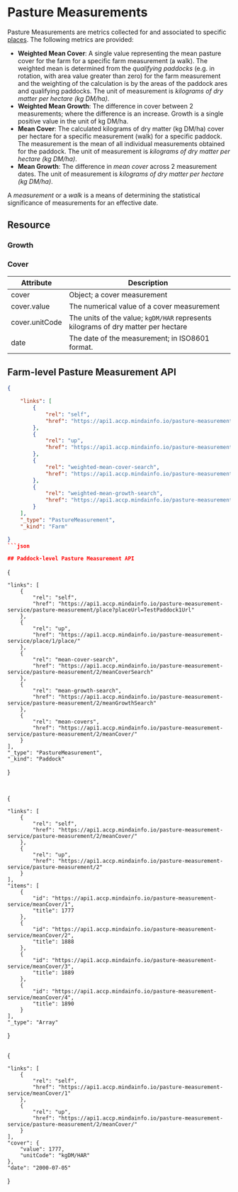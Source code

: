 # Pasture Measurements

Pasture Measurements are metrics collected for and associated to specific [places](#places).  The following metrics are provided:

+ **Weighted Mean Cover**: A single value representing the mean pasture cover for the farm for a specific farm measurement (a walk).  The weighted mean is determined from the _qualifying paddocks_ (e.g. in rotation, with area value greater than zero) for the farm measurement and the weighting of the calculation is by the areas of the paddock ares and qualifying paddocks.   The unit of measurement is _kilograms of dry matter per hectare (kg DM/ha)_.
+ **Weighted Mean Growth**:  The difference in cover between 2 measurements; where the difference is an increase.  Growth is a single positive value in the unit of kg DM/ha.
+ **Mean Cover**:  The calculated kilograms of dry matter (kg DM/ha) cover per hectare for a specific measurement (walk) for a specific paddock.  The measurement is the mean of all individual measurements obtained for the paddock.  The unit of measurement is _kilograms of dry matter per hectare (kg DM/ha)_.
+ **Mean Growth**: The difference in _mean cover_ across 2 measurement dates.  The unit of measurement is _kilograms of dry matter per hectare (kg DM/ha)_.

A _measurement_ or a _walk_ is a means of determining the statistical significance of measurements for an effective date.


## Resource

### Growth

### Cover

Attribute       | Description
----------      | ----------
cover           | Object; a cover measurement
cover.value     | The numerical value of a cover measurement
cover.unitCode  | The units of the value; `kgDM/HAR` represents kilograms of dry matter per hectare
date            | The date of the measurement; in ISO8601 format.


## Farm-level Pasture Measurement API

```json
{

    "links": [
        {
            "rel": "self",
            "href": "https://api1.accp.mindainfo.io/pasture-measurement-service/pasture-measurement/place?placeUrl=TestFarm1Url"
        },
        {
            "rel": "up",
            "href": "https://api1.accp.mindainfo.io/pasture-measurement-service/place/"
        },
        {
            "rel": "weighted-mean-cover-search",
            "href": "https://api1.accp.mindainfo.io/pasture-measurement-service/pasture-measurement/1/weightedMeanCoverSearch"
        },
        {
            "rel": "weighted-mean-growth-search",
            "href": "https://api1.accp.mindainfo.io/pasture-measurement-service/pasture-measurement/1/weightedMeanGrowthSearch"
        }
    ],
    "_type": "PastureMeasurement",
    "_kind": "Farm"

}
```json

## Paddock-level Pasture Measurement API

```
{

    "links": [
        {
            "rel": "self",
            "href": "https://api1.accp.mindainfo.io/pasture-measurement-service/pasture-measurement/place?placeUrl=TestPaddock1Url"
        },
        {
            "rel": "up",
            "href": "https://api1.accp.mindainfo.io/pasture-measurement-service/place/1/place/"
        },
        {
            "rel": "mean-cover-search",
            "href": "https://api1.accp.mindainfo.io/pasture-measurement-service/pasture-measurement/2/meanCoverSearch"
        },
        {
            "rel": "mean-growth-search",
            "href": "https://api1.accp.mindainfo.io/pasture-measurement-service/pasture-measurement/2/meanGrowthSearch"
        },
        {
            "rel": "mean-covers",
            "href": "https://api1.accp.mindainfo.io/pasture-measurement-service/pasture-measurement/2/meanCover/"
        }
    ],
    "_type": "PastureMeasurement",
    "_kind": "Paddock"

}
```


```
{

    "links": [
        {
            "rel": "self",
            "href": "https://api1.accp.mindainfo.io/pasture-measurement-service/pasture-measurement/2/meanCover/"
        },
        {
            "rel": "up",
            "href": "https://api1.accp.mindainfo.io/pasture-measurement-service/pasture-measurement/2"
        }
    ],
    "items": [
        {
            "id": "https://api1.accp.mindainfo.io/pasture-measurement-service/meanCover/1",
            "title": 1777
        },
        {
            "id": "https://api1.accp.mindainfo.io/pasture-measurement-service/meanCover/2",
            "title": 1888
        },
        {
            "id": "https://api1.accp.mindainfo.io/pasture-measurement-service/meanCover/3",
            "title": 1889
        },
        {
            "id": "https://api1.accp.mindainfo.io/pasture-measurement-service/meanCover/4",
            "title": 1890
        }
    ],
    "_type": "Array"

}
```

```
{

    "links": [
        {
            "rel": "self",
            "href": "https://api1.accp.mindainfo.io/pasture-measurement-service/meanCover/1"
        },
        {
            "rel": "up",
            "href": "https://api1.accp.mindainfo.io/pasture-measurement-service/pasture-measurement/2/meanCover/"
        }
    ],
    "cover": {
        "value": 1777,
        "unitCode": "kgDM/HAR"
    },
    "date": "2000-07-05"

}
```
